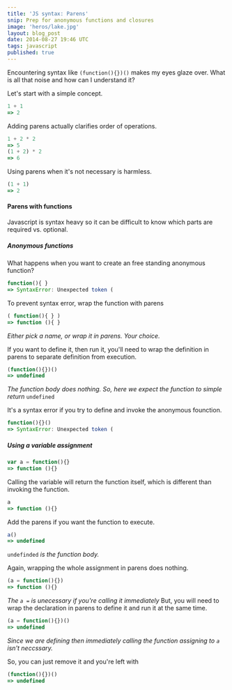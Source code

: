 ```yaml
---
title: 'JS syntax: Parens'
snip: Prep for anonymous functions and closures
image: 'heros/lake.jpg'
layout: blog_post
date: 2014-08-27 19:46 UTC
tags: javascript
published: true
---
```


Encountering syntax like `(function(){})()` makes my eyes glaze over. What is all that noise and how can I understand it?

Let's start with a simple concept. 

~~~javascript
1 + 1
=> 2
~~~

Adding parens actually clarifies order of operations. 

~~~javascript
1 + 2 * 2
=> 5
(1 + 2) * 2
=> 6
~~~

Using parens when it's not necessary is harmless. 

~~~javascript
(1 + 1)
=> 2
~~~

#### Parens with functions
Javascript is syntax heavy so it can be difficult to know which parts are required vs. optional.

##### Anonymous functions

What happens when you want to create an free standing anonymous function?

~~~javascript
function(){ } 
=> SyntaxError: Unexpected token (
~~~

To prevent syntax error, wrap the function with parens

~~~javascript
( function(){ } )
=> function (){ }
~~~
_Either pick a name, or wrap it in parens. Your choice._

If you want to define it, then run it, you'll need to wrap the definition in parens to separate definition from execution.

~~~javascript
(function(){})()
=> undefined
~~~
_The function body does nothing. So, here we expect the function to simple return_ `undefined`

It's a syntax error if you try to define and invoke the anonymous founction. 

~~~javascript
function(){}()
=> SyntaxError: Unexpected token (
~~~


##### Using a variable assignment

~~~javascript
var a = function(){}
=> function (){}
~~~

Calling the variable will return the function itself, which is different than invoking the function.

~~~javascript
a
=> function (){}
~~~

Add the parens if you want the function to execute. 

~~~javascript
a()
=> undefined
~~~
`undefinded` _is the function body._

Again, wrapping the whole assignment in parens does nothing.

~~~javascript
(a = function(){})
=> function (){}
~~~

_The `a =` is unecessary if you're calling it immediately_
But, you will need to wrap the declaration in parens to define it and run it at the same time.

~~~javascript
(a = function(){})()
=> undefined
~~~
_Since we are defining then immediately calling the function assigning to `a` isn't neccssary._

So, you can just remove it and you're left with

~~~javascript
(function(){})()
=> undefined
~~~
